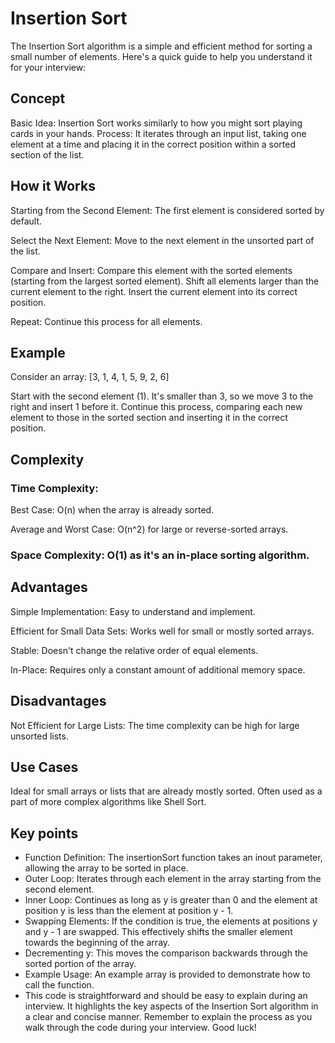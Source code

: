 #  Insertion Sort

The Insertion Sort algorithm is a simple and efficient method for sorting a small number of elements. Here's a quick guide to help you understand it for your interview:

## Concept

Basic Idea: Insertion Sort works similarly to how you might sort playing cards in your hands.
Process: It iterates through an input list, taking one element at a time and placing it in the correct position within a sorted section of the list.

## How it Works

Starting from the Second Element: The first element is considered sorted by default.

Select the Next Element: Move to the next element in the unsorted part of the list.

Compare and Insert: Compare this element with the sorted elements (starting from the largest sorted element).
Shift all elements larger than the current element to the right.
Insert the current element into its correct position.

Repeat: Continue this process for all elements.

## Example

Consider an array: [3, 1, 4, 1, 5, 9, 2, 6]

Start with the second element (1).
It's smaller than 3, so we move 3 to the right and insert 1 before it.
Continue this process, comparing each new element to those in the sorted section and inserting it in the correct position.

## Complexity

### Time Complexity:

Best Case: O(n) when the array is already sorted.

Average and Worst Case: O(n^2) for large or reverse-sorted arrays.

### Space Complexity: O(1) as it's an in-place sorting algorithm.

## Advantages

Simple Implementation: Easy to understand and implement.

Efficient for Small Data Sets: Works well for small or mostly sorted arrays.

Stable: Doesn't change the relative order of equal elements.

In-Place: Requires only a constant amount of additional memory space.


## Disadvantages

Not Efficient for Large Lists: The time complexity can be high for large unsorted lists.

## Use Cases

Ideal for small arrays or lists that are already mostly sorted.
Often used as a part of more complex algorithms like Shell Sort.


## Key points

- Function Definition: The insertionSort function takes an inout parameter, allowing the array to be sorted in place.
- Outer Loop: Iterates through each element in the array starting from the second element.
- Inner Loop: Continues as long as y is greater than 0 and the element at position y is less than the element at position y - 1.
- Swapping Elements: If the condition is true, the elements at positions y and y - 1 are swapped. This effectively shifts the smaller element towards the beginning of the array.
- Decrementing y: This moves the comparison backwards through the sorted portion of the array.
- Example Usage: An example array is provided to demonstrate how to call the function.
- This code is straightforward and should be easy to explain during an interview. It highlights the key aspects of the Insertion Sort algorithm in a clear and concise manner. Remember to explain the process as you walk through the code during your interview. Good luck!






